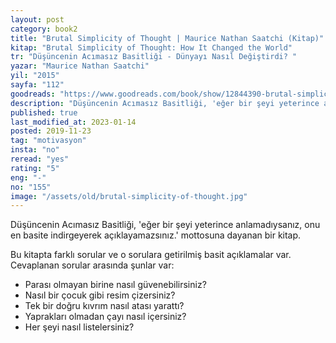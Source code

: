 ```yaml
---
layout: post  
category: book2  
title: "Brutal Simplicity of Thought | Maurice Nathan Saatchi (Kitap)"  
kitap: "Brutal Simplicity of Thought: How It Changed the World"  
tr: "Düşüncenin Acımasız Basitliği - Dünyayı Nasıl Değiştirdi? "  
yazar: "Maurice Nathan Saatchi"  
yil: "2015"  
sayfa: "112"  
goodreads: "https://www.goodreads.com/book/show/12844390-brutal-simplicity-of-thought"
description: "Düşüncenin Acımasız Basitliği, 'eğer bir şeyi yeterince anlamadıysanız, onu en basite indirgeyerek açıklayamazsınız.' mottosuna dayanan bir kitap."
published: true
last_modified_at: 2023-01-14
posted: 2019-11-23
tag: "motivasyon"
insta: "no"
reread: "yes"
rating: "5"
eng: "-"
no: "155"
image: "/assets/old/brutal-simplicity-of-thought.jpg"
---
```


Düşüncenin Acımasız Basitliği, 'eğer bir şeyi yeterince anlamadıysanız, onu en basite indirgeyerek açıklayamazsınız.' mottosuna dayanan bir kitap.  
  
Bu kitapta farklı sorular ve o sorulara getirilmiş basit açıklamalar var. Cevaplanan sorular arasında şunlar var:  
  
- Parası olmayan birine nasıl güvenebilirsiniz?  
- Nasıl bir çocuk gibi resim çizersiniz?  
- Tek bir doğru kıvrım nasıl atası yarattı?  
- Yaprakları olmadan çayı nasıl içersiniz?  
- Her şeyi nasıl listelersiniz?  
